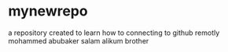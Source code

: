 # mynewrepo
a repository created to learn how to connecting to github remotly
mohammed abubaker salam alikum brother